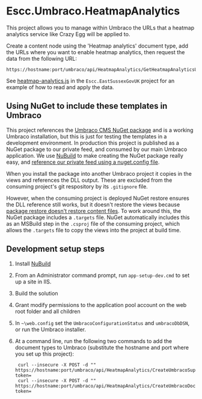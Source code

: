 # Escc.Umbraco.HeatmapAnalytics

This project allows you to manage within Umbraco the URLs that a heatmap analytics service like Crazy Egg will be applied to.

Create a content node using the 'Heatmap analytics' document type, add the URLs where you want to enable heatmap analytics, then request the data from the following URL:

	https://hostname:port/umbraco/api/HeatmapAnalytics/GetHeatmapAnalyticsUrls

See [heatmap-analytics.js](https://github.com/east-sussex-county-council/Escc.EastSussexGovUK/blob/master/Escc.EastSussexGovUK/js/heatmap-analytics.js) in the `Escc.EastSussexGovUK` project for an example of how to read and apply the data.

## Using NuGet to include these templates in Umbraco

This project references the [Umbraco CMS NuGet package](https://www.nuget.org/packages/UmbracoCms) and is a working Umbraco installation, but this is just for testing the templates in a development environment. In production this project is published as a NuGet package to our private feed, and consumed by our main Umbraco application. We use [NuBuild](https://github.com/bspell1/NuBuild) to make creating the NuGet package really easy, and [reference our private feed using a nuget.config file](http://blog.davidebbo.com/2014/01/the-right-way-to-restore-nuget-packages.html).

When you install the package into another Umbraco project it copies in the views and references the DLL output. These are excluded from the consuming project's git respository by its `.gitignore` file. 

However, when the consuming project is deployed NuGet restore ensures the DLL reference still works, but it doesn't restore the views because [package restore doesn't restore content files](http://jeffhandley.com/archive/2013/12/09/nuget-package-restore-misconceptions.aspx). To work around this, the NuGet package includes a `.targets` file. NuGet automatically includes this as an MSBuild step in the `.csproj` file of the consuming project, which allows the `.targets` file to copy the views into the project at build time.

## Development setup steps

1. Install [NuBuild](https://github.com/bspell1/NuBuild)
2. From an Administrator command prompt, run `app-setup-dev.cmd` to set up a site in IIS.
3. Build the solution
4. Grant modify permissions to the application pool account on the web root folder and all children
7. In `~\web.config` set the `UmbracoConfigurationStatus` and `umbracoDbDSN`, or run the Umbraco installer.
8. At a command line, run the following two commands to add the document types to Umbraco (substitute the hostname and port where you set up this project):

		curl --insecure -X POST -d "" https://hostname:port/umbraco/api/HeatmapAnalytics/CreateUmbracoSupportingTypes?token=
		curl --insecure -X POST -d "" https://hostname:port/umbraco/api/HeatmapAnalytics/CreateUmbracoDocumentTypes?token=